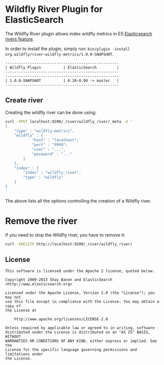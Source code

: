 Wildfly River Plugin for ElasticSearch
==================================

The Wildfly River plugin allows index wildfly metrics in ES
[Elasticsearch rivers feature](http://www.elasticsearch.org/guide/reference/river/).

In order to install the plugin, simply run: `bin/plugin -install org.wildfly/river-wildfly-metrics/1.0.0-SNAPSHOT`.

    ---------------------------------------------------
    | Wildfly Plugin          | ElasticSearch         |
    ---------------------------------------------------
    ---------------------------------------------------
    | 1.0.0-SNAPSHOT          | 0.20-0.90 -> master   |
    ---------------------------------------------------

Create river
------------

Creating the wildfly river can be done using:

```sh
curl -XPUT localhost:9200/_river/wildfly_river/_meta -d '
{
    "type" : "wildfly-metrics",
    "wildfly" : {
            "host" : "localhost",
            "port" : "9999";
            "user" : "...",
            "password" : "..."
        }
    },
    "index" : {
        "index" : "wildfly_river",
        "type" : "wildfly"
    }
}
'
```

The above lists all the options controlling the creation of a Wildfly river.

Remove the river
================

If you need to stop the Wildfly river, you have to remove it:

```sh
curl -XDELETE http://localhost:9200/_river/wildfly_river/
```


License
-------

    This software is licensed under the Apache 2 license, quoted below.

    Copyright 2009-2013 Shay Banon and ElasticSearch <http://www.elasticsearch.org>

    Licensed under the Apache License, Version 2.0 (the "License"); you may not
    use this file except in compliance with the License. You may obtain a copy of
    the License at

        http://www.apache.org/licenses/LICENSE-2.0

    Unless required by applicable law or agreed to in writing, software
    distributed under the License is distributed on an "AS IS" BASIS, WITHOUT
    WARRANTIES OR CONDITIONS OF ANY KIND, either express or implied. See the
    License for the specific language governing permissions and limitations under
    the License.
